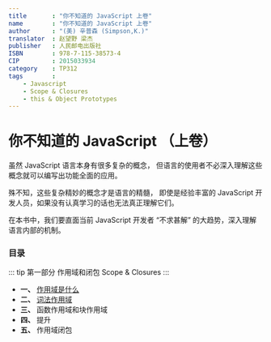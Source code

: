 ```yaml
---
title       : "你不知道的 JavaScript 上卷"
name        : "你不知道的 JavaScript 上卷"
author      : "(美) 辛普森 (Simpson,K.)"
translator  : 赵望野 梁杰
publisher   : 人民邮电出版社
ISBN        : 978-7-115-38573-4
CIP         : 2015033934
category    : TP312
tags        :
    - Javascript
    - Scope & Closures
    - this & Object Prototypes
---
```


你不知道的 JavaScript （上卷）
==========================

<BookInfo/>

虽然 JavaScript 语言本身有很多复杂的概念，
但语言的使用者不必深入理解这些概念就可以编写出功能全面的应用。

殊不知，这些复杂精妙的概念才是语言的精髓，
即使是经验丰富的 JavaScript 开发人员，如果没有认真学习的话也无法真正理解它们。

在本书中，我们要直面当前 JavaScript 开发者 “不求甚解” 的大趋势，深入理解语言内部的机制。


### 目录

::: tip 第一部分
作用域和闭包 Scope & Closures
:::

- **一、** [作用域是什么](./part_a/chapter01.md)
- **二、** [词法作用域](./part_a/chapter02.md)
- **三、** 函数作用域和块作用域
- **四、** 提升
- **五、** 作用域闭包
